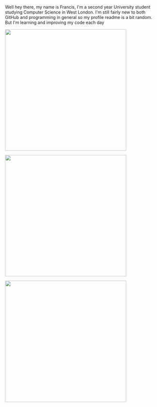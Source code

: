 Well hey there, my name is Francis, I'm a second year University student studying Computer Science in West London. I'm still fairly new to both GitHub and programming in general so my profile readme is a bit random. But I'm learning and improving my code each day

<p>
  <img height="400em" src="https://wakatime.com/share/@0090ab59-b491-43cc-9eac-edbd2549f21d/d661718d-e7bf-437b-8dc5-7e699906a371.svg"/>
</p>
<p>
  <img height="400em" src="https://wakatime.com/share/@0090ab59-b491-43cc-9eac-edbd2549f21d/01e298da-02e3-4597-9687-1d4ade7d968d.svg"/>
</p>
<p>
  <img height="400em" src="https://wakatime.com/share/@0090ab59-b491-43cc-9eac-edbd2549f21d/b2f32e8b-96eb-4b37-93dd-75598eeba1d2.svg"/>
</p>
